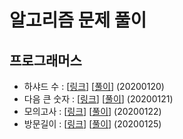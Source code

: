 # 알고리즘 문제 풀이

## 프로그래머스
- 하샤드 수 : [[링크](https://programmers.co.kr/learn/courses/30/lessons/12947)] [[풀이](https://github.com/preludezdev/Algorithm/blob/master/src/main/java/programmers/%ED%95%98%EC%83%A4%EB%93%9C%EC%88%98/Solution.kt)] (20200120)
- 다음 큰 숫자 : [[링크](https://programmers.co.kr/learn/courses/30/lessons/12911)] [[풀이](https://github.com/preludezdev/Algorithm/blob/master/src/main/java/programmers/%EB%8B%A4%EC%9D%8C%ED%81%B0%EC%88%AB%EC%9E%90/Solution.java)] (20200121)
- 모의고사 : [[링크](https://programmers.co.kr/learn/courses/30/lessons/42840)] [[풀이](https://github.com/preludezdev/Algorithm/blob/master/src/main/java/programmers/%EB%AA%A8%EC%9D%98%EA%B3%A0%EC%82%AC/Solution.kt)] (20200122)
- 방문길이 : [[링크](https://programmers.co.kr/learn/courses/30/lessons/49994)] [[풀이](https://github.com/preludezdev/Algorithm/blob/master/src/main/java/programmers/%EB%B0%A9%EB%AC%B8%EA%B8%B8%EC%9D%B4/Solution.java)] (20200125)